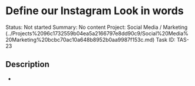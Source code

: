 # Define our Instagram Look in words

Status: Not started
Summary: No content
Project: Social Media / Marketing (../Projects%2096c1732559b04ea5a2166797e8dd90c9/Social%20Media%20Marketing%20bcbc70ac10a648b8952b0aa9987f153c.md)
Task ID: TAS-23

## Description

-